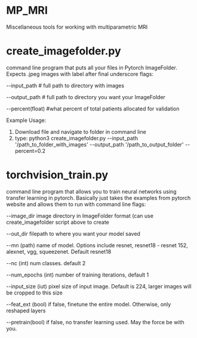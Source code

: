 # MP_MRI
Miscellaneous tools for working with multiparametric MRI

# create_imagefolder.py
command line program that puts all your files in Pytorch ImageFolder.  Expects .jpeg images with label after final underscore
flags:

--input_path # full path to directory with images

--output_path # full path to directory you want your ImageFolder 

--percent(float) #what percent of total patients allocated for validation 

Example Usage:
1) Download file and navigate to folder in command line
2) type:
python3 create_imagefolder.py --input_path '/path_to_folder_with_images' --output_path '/path_to_output_folder' --percent=0.2

# torchvision_train.py
command line program that allows you to train neural networks using transfer learning in pytorch.  Basically just takes the 
examples from pytorch website and allows them to run with command line
flags:

--image_dir        image directory in ImageFolder format (can use create_imagefolder script above to create

--out_dir          filepath to where you want your model saved

--mn (path)        name of model.  Options include resnet, resnet18 - resnet 152, alexnet, vgg, squeezenet.  Default resnet18

--nc (int)         num classes.  default 2

--num_epochs (int) number of training iterations, default 1

--input_size (iut) pixel size of input image.  Default is 224, larger images will be cropped to this size

--feat_ext (bool)  if false, finetune the entire model.  Otherwise, only reshaped layers

--pretrain(bool)   if false, no transfer learning used.  May the force be with you.
